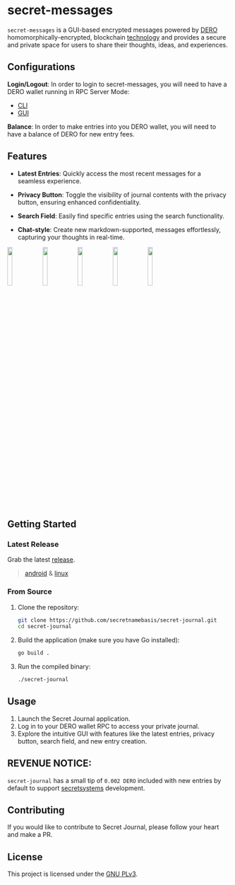 
# secret-messages

`secret-messages` is a GUI-based encrypted messages powered by [DERO](https://github.com/deroproject/derohe) homomorphically-encrypted, blockchain [technology](https://github.com/deroproject/graviton) and provides a secure and private space for users to share their thoughts, ideas, and experiences.


## Configurations

**Login/Logout**: In order to login to secret-messages, you will need to have a DERO wallet running in RPC Server Mode: 
- [CLI](https://github.com/deroproject/derohe/releases/latest)
- [GUI](https://github.com/DEROFDN/Engram/releases/latest)

**Balance**: In order to make entries into you DERO wallet, you will need to have a balance of DERO for new entry fees.  

## Features

- **Latest Entries**: Quickly access the most recent messages for a seamless experience.
  
- **Privacy Button**: Toggle the visibility of journal contents with the privacy button, ensuring enhanced confidentiality.

- **Search Field**: Easily find specific entries using the search functionality.

- **Chat-style**: Create new markdown-supported, messages effortlessly, capturing your thoughts in real-time.

<img src="https://github.com/secretnamebasis/secret-journal/assets/86203717/0b0d3cca-7a37-4f5e-843f-b31d21963c46" width="15%"></img> <img src="https://github.com/secretnamebasis/secret-journal/assets/86203717/b4a4aca0-2c34-4ee8-96ee-167f26dfd5cf" width="15%"></img> <img src="https://github.com/secretnamebasis/secret-journal/assets/86203717/6696d8b2-3931-4134-9efd-17616e71cd3c" width="15%"></img> <img src="https://github.com/secretnamebasis/secret-journal/assets/86203717/52ed2b90-1bfb-4607-912f-ceb8c1e03402" width="15%"></img> <img src="https://github.com/secretnamebasis/secret-journal/assets/86203717/fee37d07-d732-4d8b-84d4-519ad9ae30b1" width="15%"></img> 


## Getting Started

### Latest Release

Grab the latest [release](https://github.com/secretnamebasis/secret-messages/releases/latest/).

> [android](https://github.com/secretnamebasis/secret-messages/releases/latest/) & [linux](https://github.com/secretnamebasis/secret-messages/releases/latest/) 


### From Source

1. Clone the repository:

   ```bash
   git clone https://github.com/secretnamebasis/secret-journal.git
   cd secret-journal
   ```

2. Build the application (make sure you have Go installed):

   ```bash
   go build .
   ```

3. Run the compiled binary:

   ```bash
   ./secret-journal
   ```


## Usage

1. Launch the Secret Journal application.
2. Log in to your DERO wallet RPC to access your private journal.
3. Explore the intuitive GUI with features like the latest entries, privacy button, search field, and new entry creation.

## REVENUE NOTICE: 
 `secret-journal` has a small tip of `0.002 DERO` included with new entries by default to support [secretsystems](https://github.com/secretsystems) development. 

## Contributing

If you would like to contribute to Secret Journal, please follow your heart and make a PR.

## License

This project is licensed under the [GNU PLv3](LICENSE).

